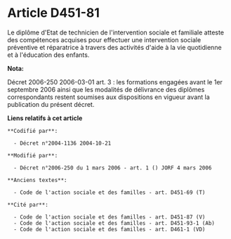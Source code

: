 # Article D451-81

Le diplôme d'Etat de technicien de l'intervention sociale et familiale atteste des compétences acquises pour effectuer une
intervention sociale préventive et réparatrice à travers des activités d'aide à la vie quotidienne et à l'éducation des
enfants.

**Nota:**

Décret 2006-250 2006-03-01 art. 3 : les formations engagées avant le 1er septembre 2006 ainsi que les modalités de délivrance
des diplômes correspondants restent soumises aux dispositions en vigueur avant la publication du présent décret.

**Liens relatifs à cet article**

	**Codifié par**:

	  - Décret n°2004-1136 2004-10-21

	**Modifié par**:

	  - Décret n°2006-250 du 1 mars 2006 - art. 1 () JORF 4 mars 2006

	**Anciens textes**:

	  - Code de l'action sociale et des familles - art. D451-69 (T)

	**Cité par**:

	  - Code de l'action sociale et des familles - art. D451-87 (V)
	  - Code de l'action sociale et des familles - art. D451-93-1 (Ab)
	  - Code de l'action sociale et des familles - art. D461-1 (VD)
